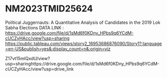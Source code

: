 # NM2023TMID25624
Political Juggernauts: A Quantitative Analysis of Candidates in the 2019 Lok Sabha Elections
DATA LINK :
https://drive.google.com/file/d/1sMd6f0KDny_HPbs9q6YCdM-cUCZyHAcc/view?usp=sharing 
https://public.tableau.com/views/story2_16953686876090/Story1?:language=en-US&publish=yes&:display_count=n&:origin=viz

Z17vt15mlQxdU/view?usp=sharinghttps://drive.google.com/file/d/1sMd6f0KDny_HPbs9q6YCdM-cUCZyHAcc/view?usp=drive_link

